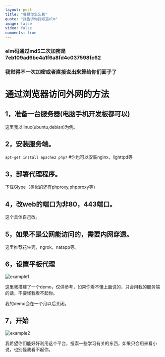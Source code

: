 ```yaml
---
layout: post
title: "睿易你怎么着"
quote: "我告诉你我知道elm"
image: false
video: false
comments: true
---
```


### elm码通过md5二次加密是7eb109ad6be4a1f6a8fd4c037598fc62
### 我觉得不一次加密或者直接说出来算给你们面子了

# 通过浏览器访问外网的方法

## 1，准备一台服务器(电脑手机开发板都可以)

这里我以linux(ubuntu,debian)为例。

## 2，安装服务端。

`apt-get install apache2 php7`  #你也可以安装nginx，lighttpd等


## 3，部署代理程序。

下载Glype（类似的还有phproxy,phpproxy等）

## 4，改web的端口为非80，443端口。

这个具体自己改。

## 5，如果不是公网能访问的，需要内网穿透。

这里推荐花生壳，ngrok，natapp等。

## 6，设置平板代理
![example1](https://chainsx.cn/proxy.jpg "example1")

这里我搭建了一个demo，仅供参考，如果你看不懂上面说的，只会用我的服务端的话，不要怪我看不起你。

我的demo会在一个月以后关闭。

## 7，开始

![example2](https://chainsx.cn/glype.png "example2")


我希望你们能好好利用这个平台，搜索一些学习有关的东西，如果只会用来看小说，也别怪我看不起你。
